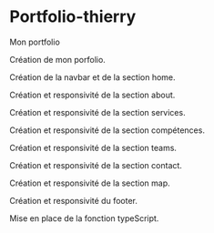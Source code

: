 # Portfolio-thierry
 Mon portfolio

Création de mon porfolio.

Création de la navbar et de la section home.

Création et responsivité de la section about.

Création et responsivité de la section services.

Création et responsivité de la section compétences.

Création et responsivité de la section teams.

Création et responsivité de la section contact.

Création et responsivité de la section map.

Création et responsivité du footer.

Mise en place de la fonction typeScript.